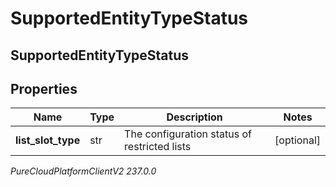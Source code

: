 # SupportedEntityTypeStatus

## SupportedEntityTypeStatus

## Properties

|Name | Type | Description | Notes|
|------------ | ------------- | ------------- | -------------|
| **list_slot_type** | str | The configuration status of restricted lists | [optional] |



_PureCloudPlatformClientV2 237.0.0_
